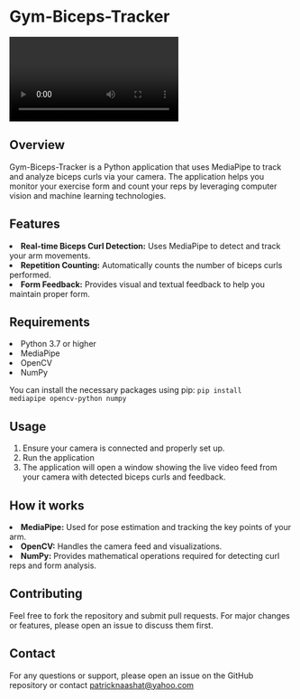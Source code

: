 # Gym-Biceps-Tracker
<video src="https://github.com/user-attachments/assets/14a43e9e-4994-4ffd-aae1-f04de9316999" controls width="300">
  This browser does not support HTML video.
</video>

## Overview
Gym-Biceps-Tracker is a Python application that uses MediaPipe to track and analyze biceps curls via your camera. The application helps you monitor your exercise form and count your reps by leveraging computer vision and machine learning technologies.

## Features
<uol>
  <li><b>Real-time Biceps Curl Detection:</b> Uses MediaPipe to detect and track your arm movements.</li>
  <li><b>Repetition Counting:</b> Automatically counts the number of biceps curls performed.</li>
  <li><b>Form Feedback:</b> Provides visual and textual feedback to help you maintain proper form.</li>
</uol>

## Requirements
<uol>
  <li>Python 3.7 or higher</li>
  <li>MediaPipe</li>
  <li>OpenCV</li>
  <li>NumPy</li>
</uol>

You can install the necessary packages using pip:
<code>pip install mediapipe opencv-python numpy</code>

## Usage
<ol>
  <li>Ensure your camera is connected and properly set up.</li>
  <li>Run the application</li>
  <li>The application will open a window showing the live video feed from your camera with detected biceps curls and feedback.</li>
</ol>

## How it works
<uol>
  <li><b>MediaPipe:</b> Used for pose estimation and tracking the key points of your arm.</li>
  <li><b>OpenCV:</b> Handles the camera feed and visualizations.</li>
  <li><b>NumPy:</b> Provides mathematical operations required for detecting curl reps and form analysis.</li>
</uol>

## Contributing
Feel free to fork the repository and submit pull requests. For major changes or features, please open an issue to discuss them first.

## Contact
For any questions or support, please open an issue on the GitHub repository or contact patricknaashat@yahoo.com
